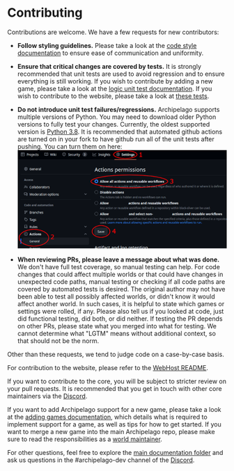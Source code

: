 # Contributing
Contributions are welcome. We have a few requests for new contributors:

* **Follow styling guidelines.**
  Please take a look at the [code style documentation](style.md)
  to ensure ease of communication and uniformity.

* **Ensure that critical changes are covered by tests.** 
It is strongly recommended that unit tests are used to avoid regression and to ensure everything is still working.
If you wish to contribute by adding a new game, please take a look at the [logic unit test documentation](tests.md).
If you wish to contribute to the website, please take a look at [these tests](https://github.com/ArchipelagoMW/Archipelago/tree/main/test/webhost).

* **Do not introduce unit test failures/regressions.**
Archipelago supports multiple versions of Python. You may need to download older Python versions to fully test
your changes. Currently, the oldest supported version is [Python 3.8](https://www.python.org/downloads/release/python-380/). 
It is recommended that automated github actions are turned on in your fork to have github run all of the unit tests after pushing.
You can turn them on here:  
![Github actions example](./img/github-actions-example.png)

* **When reviewing PRs, please leave a message about what was done.**
We don't have full test coverage, so manual testing can help.
For code changes that could affect multiple worlds or that could have changes in unexpected code paths, manual testing
or checking if all code paths are covered by automated tests is desired. The original author may not have been able
to test all possibly affected worlds, or didn't know it would affect another world. In such cases, it is helpful to
state which games or settings were rolled, if any.
Please also tell us if you looked at code, just did functional testing, did both, or did neither.
If testing the PR depends on other PRs, please state what you merged into what for testing.
We cannot determine what "LGTM" means without additional context, so that should not be the norm.

Other than these requests, we tend to judge code on a case-by-case basis. 

For contribution to the website, please refer to the [WebHost README](https://github.com/ArchipelagoMW/Archipelago/blob/main/WebHostLib/README.md).

If you want to contribute to the core, you will be subject to stricter review on your pull requests. It is recommended
that you get in touch with other core maintainers via the [Discord](https://archipelago.gg/discord).

If you want to add Archipelago support for a new game, please take a look at the [adding games documentation](adding%20games.md), which details what is required 
to implement support for a game, as well as tips for how to get started.
If you want to merge a new game into the main Archipelago repo, please make sure to read the responsibilities as a 
[world maintainer](world%20maintainer.md).  

For other questions, feel free to explore the [main documentation folder](index) and ask us questions in the 
#archipelago-dev channel 
of the [Discord](https://archipelago.gg/discord).
